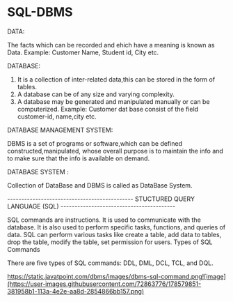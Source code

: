 # SQL-DBMS

DATA:

The facts which can be recorded and ehich have a meaning is known as Data.
Example: Customer Name, Student id, City etc.

DATABASE:

1. It is a collection of inter-related data,this can be stored in the form of tables.
2. A database can be of any size and varying complexity.
3. A database may be generated and manipulated manually or can be computerized.
Example: Customer dat base consist of the field customer-id, name,city etc.

DATABASE MANAGEMENT SYSTEM:

DBMS is a set of programs or software,which can be defined constructed,manipulated, whose overall purpose is to maintain the info and to make sure that the info is available on demand.

DATABASE SYSTEM :

Collection of DataBase and DBMS is called as DataBase System.



--------------------------------------------- STUCTURED QUERY LANGUAGE (SQL) -----------------------------------------


SQL commands are instructions. It is used to communicate with the database. It is also used to perform specific tasks, functions, and queries of data.
SQL can perform various tasks like create a table, add data to tables, drop the table, modify the table, set permission for users.
Types of SQL Commands

There are five types of SQL commands: DDL, DML, DCL, TCL, and DQL.

https://static.javatpoint.com/dbms/images/dbms-sql-command.png![image](https://user-images.githubusercontent.com/72863776/178579851-381958b1-113a-4e2e-aa8d-2854866bb157.png)



